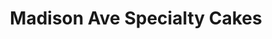 ---
title: "Madison Ave Specialty Cakes"
url: /pittsburgh/madison-ave-specialty-cakes/
shop: Bäckerei
---